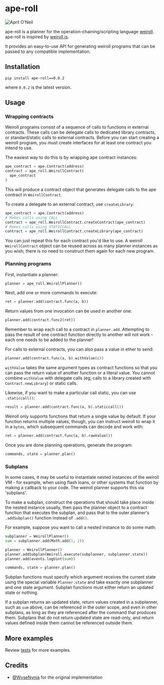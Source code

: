 # ape-roll

![April O'Neil](https://github.com/MarcoWorms/ape-roll/assets/7863230/3d533d0c-de00-4e43-a930-03d6c0813976)

ape-roll is a planner for the operation-chaining/scripting language [weiroll](https://github.com/weiroll/weiroll).
ape-roll is inspired by [weiroll.js](https://github.com/weiroll/weiroll.js).

It provides an easy-to-use API for generating weiroll programs that can be passed to any compatible implementation.

## Installation

```
pip install ape-roll==0.0.2
```

where `0.0.2` is the latest version.

## Usage

### Wrapping contracts
Weiroll programs consist of a sequence of calls to functions in external contracts. These calls can be delegate calls to dedicated library contracts, or standard/static calls to external contracts. Before you can start creating a weiroll program, you must create interfaces for at least one contract you intend to use.

The easiest way to do this is by wrapping ape contract instances:

```python
ape_contract = ape.Contract(address)
contract = ape_roll.WeirollContract(
  ape_contract
)
```

This will produce a contract object that generates delegate calls to the ape contract in `WeirollContract`.

To create a delegate to an external contract, use `createLibrary`:

```python
ape_contract = ape.Contract(address)
# Makes calls using CALL
contract = ape_roll.WeirollContract.createContract(ape_contract)
# Makes calls using STATICCALL
contract = ape_roll.WeirollContract.createLibrary(ape_contract)
```

You can just repeat this for each contract you'd like to use. A weiroll `WeirollContract` object can be reused across as many planner instances as you wish; there is no need to construct them again for each new program.

### Planning programs

First, instantiate a planner:

```python
planner = ape_roll.WeirollPlanner()
```

Next, add one or more commands to execute:

```python
ret = planner.add(contract.func(a, b))
```

Return values from one invocation can be used in another one:

```python
planner.add(contract.func2(ret))
```

Remember to wrap each call to a contract in `planner.add`. Attempting to pass the result of one contract function directly to another will not work - each one needs to be added to the planner!

For calls to external contracts, you can also pass a value in ether to send:

```python
planner.add(contract.func(a, b).withValue(c))
```

`withValue` takes the same argument types as contract functions so that you can pass the return value of another function or a literal value. You cannot combine `withValue` with delegate calls (eg, calls to a library created with `Contract.newLibrary`) or static calls.

Likewise, if you want to make a particular call static, you can use `.staticcall()`:

```python
result = planner.add(contract.func(a, b).staticcall())
```

Weiroll only supports functions that return a single value by default. If your function returns multiple values, though, you can instruct weiroll to wrap it in a `bytes`, which subsequent commands can decode and work with:

```python
ret = planner.add(contract.func(a, b).rawValue())
```

Once you are done planning operations, generate the program:

```python
commands, state = planner.plan()
```

### Subplans
In some cases, it may be useful to instantiate nested instances of the weiroll VM - for example, when using flash loans, or other systems that function by making a callback to your code. The weiroll planner supports this via 'subplans'.

To make a subplan, construct the operations that should take place inside the nested instance usually, then pass the planner object to a contract function that executes the subplan, and pass that to the outer planner's `.addSubplan()` function instead of `.add()`.

For example, suppose you want to call a nested instance to do some math:

```python
subplanner = WeirollPlanner()
sum = subplanner.add(Math.add(1, 2))

planner = WeirollPlanner()
planner.addSubplan(Weiroll.execute(subplanner, subplanner.state))
planner.add(events.logUint(sum))

commands, state = planner.plan()
```

Subplan functions must specify which argument receives the current state using the special variable `Planner.state` and take exactly one subplanner and one state argument. Subplan functions must either return an updated state or nothing.

If a subplan returns an updated state, return values created in a subplanner, such as `sum` above, can be referenced in the outer scope, and even in other subplans, as long as they are referenced after the command that produces them. Subplans that do not return updated state are read-only, and return values defined inside them cannot be referenced outside them.

## More examples

Review [tests](/tests) for more examples.

## Credits

- [@WyseNynja](https://github.com/WyseNynja) for the original implementation
